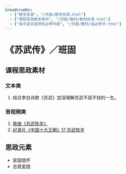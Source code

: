 ```yaml
---
breadcrumbs:
  - ["教学资源", "/页面/教学资源.html"]
  - ["课程思政教学素材", "/页面/教材/教材目录.html"]
  - ["高中语文选择性必修中册", "/页面/教材/选必修中.html"]
---
```


# 《苏武传》／班固

## 课程思政素材

### 文本类

1. 结合李白诗歌《苏武》加深理解苏武不屈不挠的一生。

### 音视频类

1. [歌曲《苏武牧羊》](https://mp.weixin.qq.com/s/JDHtH-pmHkKhJU0IBh-e2A)
2. [纪录片《中国十大王朝》17 苏武牧羊](https://mp.weixin.qq.com/s/eZ2lyjSK91HOBo7Ly_xqug)

## 思政元素

- 家国情怀
- 忠君爱国
